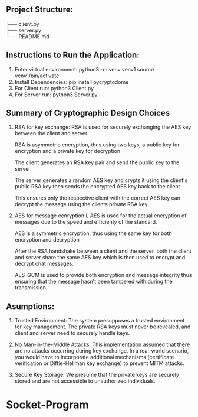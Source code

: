 ## Project Structure:

├── client.py  
├── server.py  
└── README.md

## Instructions to Run the Application:

1. Enter virtual environment:
   python3 -m venv venv1
   source venv1/bin/activate
2. Install Dependencies:
   pip install pycryptodome
3. For Client run:
   python3 Client.py
4. For Server run:
   python3 Server.py

## Summary of Cryptographic Design Choices

1. RSA for key exchange:
   RSA is used for securely exchanging the AES key between the client and server.

   RSA is asymmetric encryption, thus using two keys, a public key for encryption and a private key for decryption

   The client generates an RSA key pair and send the public key to the server

   The server generates a random AES key and crypts it using the client's public RSA key then sends the encrypted AES key back to the client

   This ensures only the respective client with the correct AES key can decrypt the message using the clients private RSA key.

2. AES for message ecnryption:L
   AES is used for the actual encryption of messages due to the speed and efficienty of the standard.

   AES is a symmetric encryption, thus using the same key for both encryption and decryption

   After the RSA handshake between a client and the server, both the client and server share the same AES key which is then used to encrypt and decrypt chat messages.

   AES-GCM is used to provide both encryption and message integrity thus ensuring that the message hasn't been tampered with during the transmission.

## Asumptions:

1. Trusted Environment: The system presupposes a trusted environment for key management. The private RSA keys must never be revealed, and client and server need to securely handle keys.

2. No Man-in-the-Middle Attacks: This implementation assumed that there are no attacks occurring during key exchange. In a real-world scenario, you would have to incorporate additional mechanisms (certificate verification or Diffie-Hellman key exchange) to prevent MITM attacks.

3. Secure Key Storage: We presume that the private keys are securely stored and are not accessible to unauthorized individuals.
# Socket-Program
